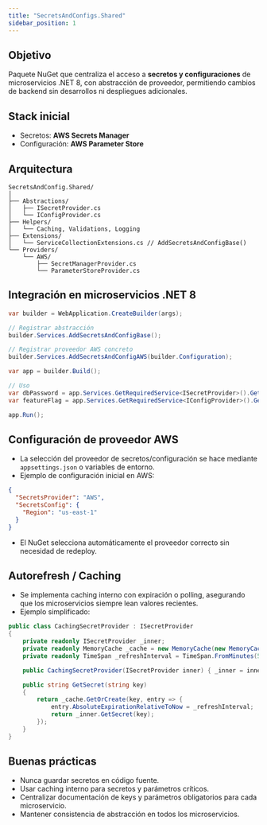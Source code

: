 ```yaml
---
title: "SecretsAndConfigs.Shared"
sidebar_position: 1
---
```


## Objetivo

Paquete NuGet que centraliza el acceso a **secretos y configuraciones** de microservicios .NET 8, con abstracción de proveedor, permitiendo cambios de backend sin desarrollos ni despliegues adicionales.

## Stack inicial

- Secretos: **AWS Secrets Manager**
- Configuración: **AWS Parameter Store**

## Arquitectura

```
SecretsAndConfig.Shared/
│
├── Abstractions/
│   ├── ISecretProvider.cs
│   └── IConfigProvider.cs
├── Helpers/
│   └── Caching, Validations, Logging
├── Extensions/
│   └── ServiceCollectionExtensions.cs // AddSecretsAndConfigBase()
└── Providers/
    └── AWS/
        ├── SecretManagerProvider.cs
        └── ParameterStoreProvider.cs
```

## Integración en microservicios .NET 8

```csharp
var builder = WebApplication.CreateBuilder(args);

// Registrar abstracción
builder.Services.AddSecretsAndConfigBase();

// Registrar proveedor AWS concreto
builder.Services.AddSecretsAndConfigAWS(builder.Configuration);

var app = builder.Build();

// Uso
var dbPassword = app.Services.GetRequiredService<ISecretProvider>().GetSecret("DbPassword");
var featureFlag = app.Services.GetRequiredService<IConfigProvider>().GetParameter("FeatureXEnabled");

app.Run();
```

## Configuración de proveedor AWS

- La selección del proveedor de secretos/configuración se hace mediante `appsettings.json` o variables de entorno.
- Ejemplo de configuración inicial en AWS:

```json
{
  "SecretsProvider": "AWS",
  "SecretsConfig": {
    "Region": "us-east-1"
  }
}
```

- El NuGet selecciona automáticamente el proveedor correcto sin necesidad de redeploy.

## Autorefresh / Caching

- Se implementa caching interno con expiración o polling, asegurando que los microservicios siempre lean valores recientes.
- Ejemplo simplificado:

```csharp
public class CachingSecretProvider : ISecretProvider
{
    private readonly ISecretProvider _inner;
    private readonly MemoryCache _cache = new MemoryCache(new MemoryCacheOptions());
    private readonly TimeSpan _refreshInterval = TimeSpan.FromMinutes(5);

    public CachingSecretProvider(ISecretProvider inner) { _inner = inner; }

    public string GetSecret(string key)
    {
        return _cache.GetOrCreate(key, entry => {
            entry.AbsoluteExpirationRelativeToNow = _refreshInterval;
            return _inner.GetSecret(key);
        });
    }
}
```

## Buenas prácticas

- Nunca guardar secretos en código fuente.
- Usar caching interno para secretos y parámetros críticos.
- Centralizar documentación de keys y parámetros obligatorios para cada microservicio.
- Mantener consistencia de abstracción en todos los microservicios.
